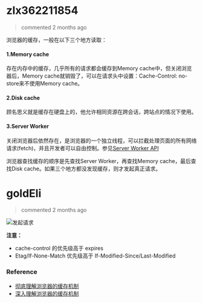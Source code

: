 
# zlx362211854 
 > commented 2 months ago 

浏览器的缓存，一般在以下三个地方读取：
#### 1.Memory cache
存在内存中的缓存，几乎所有的请求都会缓存到Memory cache中，但关闭浏览器后，Memory cache就销毁了，可以在请求头中设置：Cache-Control: no-store来不使用Memory cache。

#### 2.Disk cache
顾名思义就是缓存在硬盘上的，他允许相同资源在跨会话，跨站点的情况下使用。

#### 3.Server Worker
关闭浏览器后依然存在，是浏览器的一个独立线程，可以拦截处理页面的所有网络请求(fetch)，并且开发者可以自由控制。参见[Server Worker API](https://developer.mozilla.org/zh-CN/docs/Web/API/Service_Worker_API)

浏览器查找缓存的顺序是先查找Server Worker，再查找Memory cache，最后查找Disk cache。如果三个地方都没发现缓存，则才发起真正请求。

# goldEli 
 > commented 2 months ago 


![发起请求](https://user-images.githubusercontent.com/18217162/66717419-62bb3e00-ee0b-11e9-9943-eddaae86bd13.png)

**注意：**

* cache-control 的优先级高于 expires
* Etag/If-None-Match 优先级高于 If-Modified-Since/Last-Modified

### Reference

* [彻底理解浏览器的缓存机制](https://juejin.im/entry/5ad86c16f265da505a77dca4)
* [深入理解浏览器的缓存机制](https://www.infoq.cn/article/8VU-VCrhoxducaFPrNOL)